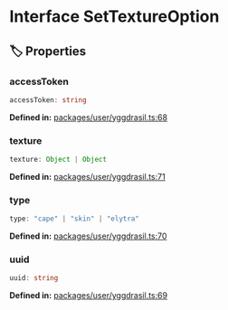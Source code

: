 # Interface SetTextureOption

## 🏷️ Properties

### accessToken

```ts
accessToken: string
```
<p style="font-size: 14px; color: var(--vp-c-text-2)">
<strong>Defined in:</strong> <a href="https://github.com/voxelum/minecraft-launcher-core-node/blob/master/packages/user/yggdrasil.ts#L68" target="_blank" rel="noreferrer">packages/user/yggdrasil.ts:68</a>
</p>


### texture <Badge type="info" text="optional" />

```ts
texture: Object | Object
```
<p style="font-size: 14px; color: var(--vp-c-text-2)">
<strong>Defined in:</strong> <a href="https://github.com/voxelum/minecraft-launcher-core-node/blob/master/packages/user/yggdrasil.ts#L71" target="_blank" rel="noreferrer">packages/user/yggdrasil.ts:71</a>
</p>


### type

```ts
type: "cape" | "skin" | "elytra"
```
<p style="font-size: 14px; color: var(--vp-c-text-2)">
<strong>Defined in:</strong> <a href="https://github.com/voxelum/minecraft-launcher-core-node/blob/master/packages/user/yggdrasil.ts#L70" target="_blank" rel="noreferrer">packages/user/yggdrasil.ts:70</a>
</p>


### uuid

```ts
uuid: string
```
<p style="font-size: 14px; color: var(--vp-c-text-2)">
<strong>Defined in:</strong> <a href="https://github.com/voxelum/minecraft-launcher-core-node/blob/master/packages/user/yggdrasil.ts#L69" target="_blank" rel="noreferrer">packages/user/yggdrasil.ts:69</a>
</p>


